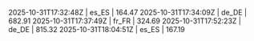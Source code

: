 

2025-10-31T17:32:48Z | es_ES | 164.47
2025-10-31T17:34:09Z | de_DE | 682.91
2025-10-31T17:37:49Z | fr_FR | 324.69
2025-10-31T17:52:23Z | de_DE | 815.32
2025-10-31T18:04:51Z | es_ES | 167.19